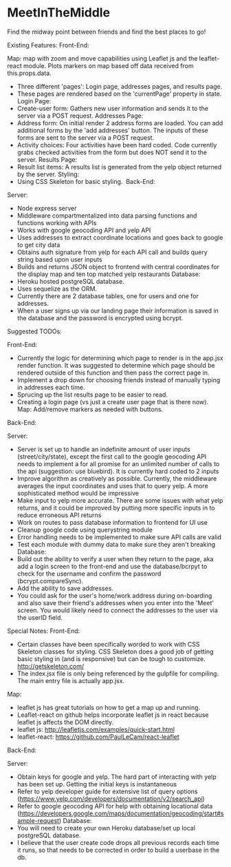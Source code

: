 # MeetInTheMiddle
Find the midway point between friends and find the best places to go!

Existing Features:
Front-End:

Map: map with zoom and move capabilities using Leaflet js and the leaflet-react module. Plots markers on map based off data received from this.props.data.
- Three different 'pages': Login page, addresses pages, and results page.
- These pages are rendered based on the 'currentPage' property in state.
Login Page:
- Create-user form: Gathers new user information and sends it to the server via a POST request.
Addresses Page:
- Address form: On initial render 2 address forms are loaded. You can add additional forms by the 'add addresses' button. The inputs of these forms are sent to the server via a POST request.
- Activity choices: Four activities have been hard coded. Code currently grabs checked activities from the form but does NOT send it to the server.
Results Page:
- Result list items: A results list is generated from the yelp object returned by the server.
Styling:
- Using CSS Skeleton for basic styling.
​
Back-End:

Server:
- Node express server
- Middleware compartmentalized into data parsing functions and functions working with APIs
- Works with google geocoding API and yelp API
- Uses addresses to extract coordinate locations and goes back to google to get city data
- Obtains auth signature from yelp for each API call and builds query string based upon user inputs
- Builds and returns JSON object to frontend with central coordinates for the display map and ten top matched yelp restaurants
Database:
- Heroku hosted postgreSQL database.  
- Uses sequelize as the ORM.  
- Currently there are 2 database tables, one for users and one for addresses.  
- When a user signs up via our landing page their information is saved in the database and the password is encrypted using bcrypt.  

Suggested TODOs:

Front-End:
- Currently the logic for determining which page to render is in the app.jsx render function. It was suggested to determine which page should be rendered outside of this function and then pass the correct page in.
- Implement a drop down for choosing friends instead of manually typing in addresses each time.
- Sprucing up the list results page to be easier to read.
- Creating a login page (vs just a create user page that is there now).
Map: Add/remove markers as needed with buttons.

Back-End:

Server:
- Server is set up to handle an indefinite amount of user inputs (street/city/state), except the first call to the google geocoding API needs to implement a for all promise for an unlimited number of calls to the api (suggestion: use bluebird). It is currently hard coded to 2 inputs
- Improve algorithm as creatively as possible. Currently, the middleware averages the input coordinates and uses that to query yelp. A more sophisticated method would be impressive
- Make input to yelp more accurate. There are some issues with what yelp returns, and it could be improved by putting more specific inputs in to reduce erroneous API returns
- Work on routes to pass database information to frontend for UI use
- Cleanup google code using querystring module
- Error handling needs to be implemented to make sure API calls are valid
- Test each module with dummy data to make sure they aren't breaking
Database:
- Build out the ability to verify a user when they return to the page, aka add a login screen to the front-end and use the database/bcrpyt to check for the username and confirm the password (bcrypt.compareSync).  
- Add the ability to save addresses.  
- You could ask for the user's home/work address during on-boarding and also save their friend's addresses when you enter into the 'Meet' screen.  You would likely need to connect the addresses to the user via the userID field.  

Special Notes:
Front-End:
- Certain classes have been specifically worded to work with CSS Skeleton classes for styling. CSS Skeleton does a good job of getting basic styling in (and is responsive) but can be tough to customize. http://getskeleton.com/
- The index.jsx file is only being referenced by the gulpfile for compiling. The main entry file is actually app.jsx.

Map:
- leaflet js has great tutorials on how to get a map up and running.
- Leaflet-react on github helps incorporate leaflet js in react because leaflet js affects the DOM directly.
- leaflet js: http://leafletjs.com/examples/quick-start.html
- leaflet-react: https://github.com/PaulLeCam/react-leaflet

Back-End:

Server:
- Obtain keys for google and yelp. The hard part of interacting with yelp has been set up. Getting the initial keys is instantaneous
- Refer to yelp developer guide for extensive list of query options (https://www.yelp.com/developers/documentation/v2/search_api)
- Refer to google geocoding API for help with obtaining locational data (https://developers.google.com/maps/documentation/geocoding/start#sample-request)
Database:
- You will need to create your own Heroku database/set up local postgreSQL database.  
- I believe that the user create code drops all previous records each time it runs, so that needs to be corrected in order to build a userbase in the db.  
